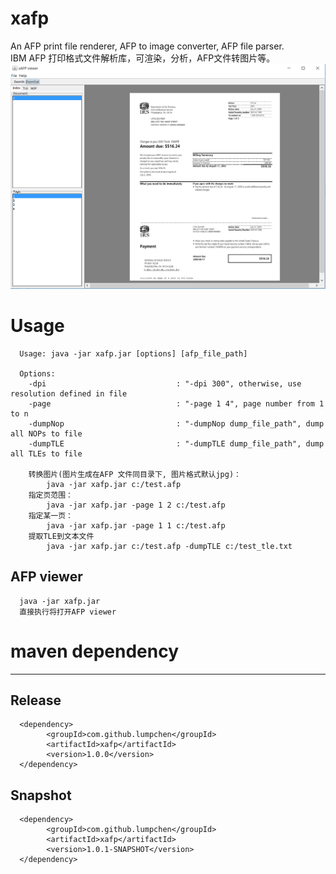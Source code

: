 # xafp
An AFP print file renderer, AFP to image converter, AFP file parser. <br>
IBM AFP 打印格式文件解析库，可渲染，分析，AFP文件转图片等。<br>
<img src="./afpv.png" height="360" width="540">
# Usage
      Usage: java -jar xafp.jar [options] [afp_file_path]

      Options:
        -dpi                             : "-dpi 300", otherwise, use resolution defined in file
        -page                            : "-page 1 4", page number from 1 to n
        -dumpNop                         : "-dumpNop dump_file_path", dump all NOPs to file
        -dumpTLE                         : "-dumpTLE dump_file_path", dump all TLEs to file
        
        转换图片(图片生成在AFP 文件同目录下, 图片格式默认jpg)：
            java -jar xafp.jar c:/test.afp
        指定页范围：
            java -jar xafp.jar -page 1 2 c:/test.afp 
        指定某一页：
            java -jar xafp.jar -page 1 1 c:/test.afp 
        提取TLE到文本文件
            java -jar xafp.jar c:/test.afp -dumpTLE c:/test_tle.txt
## AFP viewer
      java -jar xafp.jar
      直接执行将打开AFP viewer
      

# maven dependency
------------------
## Release
      <dependency>
            <groupId>com.github.lumpchen</groupId>
            <artifactId>xafp</artifactId>
            <version>1.0.0</version>
      </dependency>
## Snapshot
      <dependency>
            <groupId>com.github.lumpchen</groupId>
            <artifactId>xafp</artifactId>
            <version>1.0.1-SNAPSHOT</version>
      </dependency>
